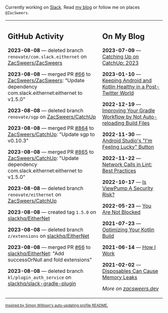 Currently working on [Slack](https://slack.com/). Read [my blog](https://zacsweers.dev/) or follow me on places `@ZacSweers`.

<table><tr><td valign="top" width="60%">

## GitHub Activity
<!-- githubActivity starts -->
**2023-08-08** — deleted branch `renovate/com.slack.eithernet` on [ZacSweers/ZacSweers](https://github.com/ZacSweers/ZacSweers)

**2023-08-08** — merged PR [#66](https://github.com/ZacSweers/ZacSweers/pull/66) to [ZacSweers/ZacSweers](https://github.com/ZacSweers/ZacSweers): "Update dependency com.slack.eithernet:eithernet to v1.5.0"

**2023-08-08** — deleted branch `renovate/sgp` on [ZacSweers/CatchUp](https://github.com/ZacSweers/CatchUp)

**2023-08-08** — merged PR [#864](https://github.com/ZacSweers/CatchUp/pull/864) to [ZacSweers/CatchUp](https://github.com/ZacSweers/CatchUp): "Update sgp to v0.10.3"

**2023-08-08** — merged PR [#865](https://github.com/ZacSweers/CatchUp/pull/865) to [ZacSweers/CatchUp](https://github.com/ZacSweers/CatchUp): "Update dependency com.slack.eithernet:eithernet to v1.5.0"

**2023-08-08** — deleted branch `renovate/eithernet` on [ZacSweers/CatchUp](https://github.com/ZacSweers/CatchUp)

**2023-08-08** — created tag `1.5.0` on [slackhq/EitherNet](https://github.com/slackhq/EitherNet)

**2023-08-08** — deleted branch `z/extensions` on [slackhq/EitherNet](https://github.com/slackhq/EitherNet)

**2023-08-08** — merged PR [#66](https://github.com/slackhq/EitherNet/pull/66) to [slackhq/EitherNet](https://github.com/slackhq/EitherNet): "Add successOrNull and fold extensions"

**2023-08-08** — deleted branch `kl/plugin_auth_service` on [slackhq/slack-gradle-plugin](https://github.com/slackhq/slack-gradle-plugin)
<!-- githubActivity ends -->
</td><td valign="top" width="40%">

## On My Blog
<!-- blog starts -->
**2023-07-09** — [Catching Up on CatchUp: 2023](https://www.zacsweers.dev/catching-up-on-catchup-2023/)

**2023-01-10** — [Keeping Android and Kotlin Healthy in a Post-Twitter World](https://www.zacsweers.dev/keeping-android-healthy/)

**2022-12-19** — [Improving Your Gradle Workflow by Not Auto-reloading Build Files](https://www.zacsweers.dev/improving-your-workflow-by-not-auto-reloading-build-files/)

**2022-11-30** — [Android Studio's "I'm Feeling Lucky" Button](https://www.zacsweers.dev/android-studios-im-feeling-lucky-button/)

**2022-11-22** — [Network Calls in Lint: Best Practices](https://www.zacsweers.dev/network-calls-in-lint-best-practices/)

**2022-10-17** — [Is ViewPump A Security Risk?](https://www.zacsweers.dev/is-viewpump-a-security-risk/)

**2022-05-23** — [You Are Not Blocked](https://www.zacsweers.dev/you-are-not-blocked/)

**2021-07-23** — [Optimizing Your Kotlin Build](https://www.zacsweers.dev/optimizing-your-kotlin-build/)

**2021-06-14** — [How I Work](https://www.zacsweers.dev/how-i-work/)

**2021-02-02** — [Disposables Can Cause Memory Leaks](https://www.zacsweers.dev/disposables-can-cause-memory-leaks/)
<!-- blog ends -->
_More on [zacsweers.dev](https://zacsweers.dev/)_
</td></tr></table>

<sub><a href="https://simonwillison.net/2020/Jul/10/self-updating-profile-readme/">Inspired by Simon Willison's auto-updating profile README.</a></sub>